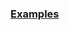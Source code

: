 
### [Examples](https://github.com/Mircea-MMXXI/azapy/blob/main/scripts/portfolios/Port_InvDD_examples.py)

```

